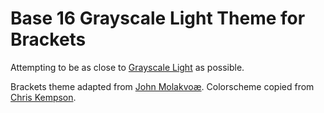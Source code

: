 Base 16 Grayscale Light Theme for Brackets
============================

Attempting to be as close to [Grayscale Light](http://chriskempson.github.io/base16/#grayscale) as possible.

Brackets theme adapted from [John Molakvoæ](https://github.com/skjnldsv/default-dark).
Colorscheme copied from [Chris Kempson](http://chriskempson.com).
